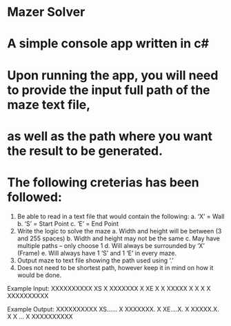 # Mazer Solver
# A simple console app written in c#
# Upon running the app, you will need to provide the input full path of the maze text file, 
# as well as the path where you want the result to be generated.

# The following creterias has been followed:

1.	Be able to read in a text file that would contain the following:
    a.	‘X’ = Wall
    b.	‘S’ = Start Point
    c.	‘E’ = End Point
2.	Write the logic to solve the maze
    a.	Width and height will be between (3 and 255 spaces)
    b.	Width and height may not be the same
    c.	May have multiple paths – only choose 1
    d.	Will always be surrounded by ‘X’ (Frame)
    e.	Will always have 1 ‘S’ and 1 ‘E’ in every maze.
3.	Output maze to text file showing the path used using ‘.’
4.	Does not need to be shortest path, however keep it in mind on how it would be done.

Example Input:
XXXXXXXXXX
XS       X
XXXXXXX  X
XE    X  X
XXXXX X  X
X        X
XXXXXXXXXX

Example Output:
XXXXXXXXXX
XS...... X
XXXXXXX. X
XE....X. X
XXXXX.X. X
X    ... X
XXXXXXXXXX
